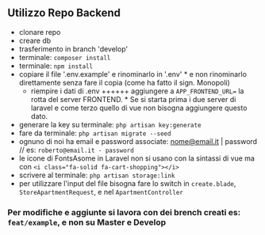 ## Utilizzo Repo Backend
- clonare repo
- creare db
- trasferimento in branch 'develop'
- terminale: `composer install`
- terminale: `npm install`
- copiare il file '.env.example' e rinominarlo in '.env' * e non rinominarlo direttamente senza fare il copia (come ha fatto il sign. Monopoli)
    - riempire i dati di .env ++++++ aggiungere a `APP_FRONTEND_URL=` la rotta del server FRONTEND. * Se si starta prima i due server di laravel e come terzo quello di vue non bisogna aggiungere questo dato.
- generare la key su terminale: `php artisan key:generate`
- fare da terminale: `php artisan migrate --seed`
- ognuno di noi ha email e password associate: nome@email.it | password // es: `roberto@email.it - password`
- le icone di FontsAsome in Laravel non si usano con la sintassi di vue ma con `<i class="fa-solid fa-cart-shopping"></i>`
- scrivere al terminale: `php artisan storage:link`
- per utilizzare l'input del file bisogna fare lo switch in `create.blade`, `StoreApartmentRequest`, e nel `ApartmentController`
### Per modifiche e aggiunte si lavora con dei brench creati es: `feat/example`, e non su Master e Develop